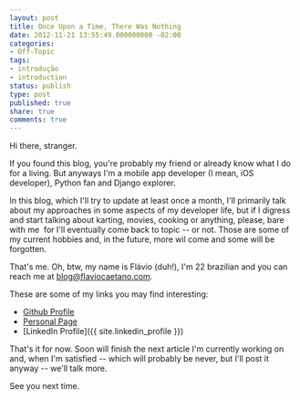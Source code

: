 ```yaml
---
layout: post
title: Once Upon a Time, There Was Nothing
date: 2012-11-21 13:55:49.000000000 -02:00
categories:
- Off-Topic
tags:
- introdução
- introduction
status: publish
type: post
published: true
share: true
comments: true
---
```


Hi there, stranger.

If you found this blog, you're probably my friend or already know what I do for
a living. But anyways I'm a mobile app developer (I mean, iOS developer), Python
fan and Django explorer.

In this blog, which I'll try to update at least once a month, I'll primarily talk
about my approaches in some aspects of my developer life, but if I digress and
start talking about karting, movies, cooking or anything, please, bare with me 
for I'll eventually come back to topic -- or not. Those are some of my current
hobbies and, in the future, more wil come and some will be forgotten.

That's me. Oh, btw, my name is Flávio (duh!), I'm 22 brazilian and you can reach
me at [blog@flaviocaetano.com](mailto:blog@flaviocaetano.com).

These are some of my links you may find interesting:

- [Github Profile](https://github.com/fjcaetano)
- [Personal Page](http://flaviocaetano.com)
- [LinkedIn Profile]({{ site.linkedin_profile }})

That's it for now. Soon will finish the next article I'm currently working on
and, when I'm satisfied -- which will probably be never, but I'll post it anyway
-- we'll talk more.

See you next time.
